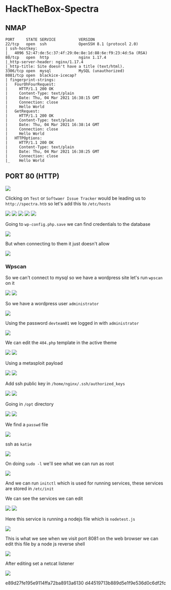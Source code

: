 # HackTheBox-Spectra

## NMAP

```
PORT     STATE SERVICE          VERSION                                   
22/tcp   open  ssh              OpenSSH 8.1 (protocol 2.0)
| ssh-hostkey:
|_  4096 52:47:de:5c:37:4f:29:0e:8e:1d:88:6e:f9:23:4d:5a (RSA)
80/tcp   open  http             nginx 1.17.4                                   
|_http-server-header: nginx/1.17.4                 
|_http-title: Site doesn't have a title (text/html).                 
3306/tcp open  mysql            MySQL (unauthorized)
8081/tcp open  blackice-icecap?                                              
| fingerprint-strings:                                               
|   FourOhFourRequest:                            
|     HTTP/1.1 200 OK                                                     
|     Content-Type: text/plain                                            
|     Date: Thu, 04 Mar 2021 16:38:15 GMT
|     Connection: close                               
|     Hello World                               
|   GetRequest:                      
|     HTTP/1.1 200 OK                
|     Content-Type: text/plain                                            
|     Date: Thu, 04 Mar 2021 16:38:14 GMT                                 
|     Connection: close              
|     Hello World                    
|   HTTPOptions:                     
|     HTTP/1.1 200 OK                
|     Content-Type: text/plain                                            
|     Date: Thu, 04 Mar 2021 16:38:25 GMT                                 
|     Connection: close              
|_    Hello World        
```

## PORT 80 (HTTP)
<img src="https://imgur.com/aNXvip6.png"/>

Clicking on `Test` or `Softwaer Issue Tracker` would be leading us  to `http://spectra.htb` so let's add this to `/etc/hosts`

<img src="https://imgur.com/P0KY28k.png"/>

<img src="https://imgur.com/dLk6e3I.png"/>

<img src="https://imgur.com/FVrnLZC.png"/>

<img src="https://imgur.com/BTpBDp7.png"/>

<img src="https://imgur.com/FRtmiix.png"/>

Going to `wp-config.php.save` we can find credentials to the database 

<img src="https://imgur.com/VSRhiu9.png"/>

But when connecting to them it just doesn't allow

<img src="https://imgur.com/wjfH4dZ.png"/>

### Wpscan

So we can't connect to mysql so we have a wordpress site let's run `wpscan` on it 

<img src="https://imgur.com/GomMYG0.png"/>

<img src="https://imgur.com/cAzWQxm.png"/>

So we have a wordpress user `administrator`

<img src="https://imgur.com/f4JfP4q.png"/>

Using the password `devteam01` we logged in with `administrator`

<img src="https://imgur.com/faWVNps.png"/>

We can edit the `404.php` template in the active theme

<img src="https://imgur.com/h2DIC5A.png"/>

<img src="https://imgur.com/06A0v9C.png"/>

Using a metasploit payload

<img src="https://imgur.com/CvLoXLI.png"/>

<img src="https://imgur.com/bbYRLsM.png"/>

Add ssh public key in `/home/nginx/.ssh/authorized_keys`

<img src="https://imgur.com/Bp2ZWS3.png"/>

<img src="https://imgur.com/h0utHDJ.png"/>

Going in `/opt` directory

<img src="https://imgur.com/aAXcFE8.png"/>

<img src="https://imgur.com/5tDMR1I.png"/>

We find a `passwd` file

<img src="https://imgur.com/djoWHPT.png"/>

ssh as `katie`

<img src="https://imgur.com/j8iUIUL.png"/>

On doing `sudo -l` we'll see what we can run as root

<img src="https://imgur.com/tULPcp6.png"/>

And we can run `initctl` which is used for running services, these services are stored in `/etc/init`

We can see the services we can edit 

<img src="https://imgur.com/OiPGXTo.png"/>

<img src="https://imgur.com/Ckviuh7.png"/>

Here this service is running a nodejs file which is `nodetest.js`

<img src="https://imgur.com/h2RowUK.png"/>

This is what we see when we visit port 8081 on the web browser we can edit this file by a node js reverse shell

<img src="https://imgur.com/U6XnnAj.png"/>

After editing set a netcat listener

<img src="https://imgur.com/xTP232M.png"/>
                                    
e89d27fe195e9114ffa72ba8913a6130
d44519713b889d5e1f9e536d0c6df2fc
